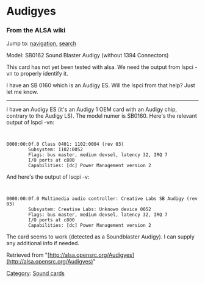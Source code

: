 Audigyes
========

### From the ALSA wiki

Jump to: [navigation](#mw-head), [search](#p-search)

Model: SB0162 Sound Blaster Audigy (without 1394 Connectors)

This card has not yet been tested with alsa. We need the output from
lspci -vn to properly identify it.

I have an SB 0160 which is an Audigy ES. Will the lspci from that help?
Just let me know.

* * * * *

I have an Audigy ES (it's an Audigy 1 OEM card with an Audigy chip,
contrary to the Audigy LS). The model numer is SB0160. Here's the
relevant output of lspci -vn:

` `

    0000:00:0f.0 Class 0401: 1102:0004 (rev 03)
            Subsystem: 1102:0052
            Flags: bus master, medium devsel, latency 32, IRQ 7
            I/O ports at c800
            Capabilities: [dc] Power Management version 2

And here's the output of lscpi -v:

` `

    0000:00:0f.0 Multimedia audio controller: Creative Labs SB Audigy (rev 03)
            Subsystem: Creative Labs: Unknown device 0052
            Flags: bus master, medium devsel, latency 32, IRQ 7
            I/O ports at c800
            Capabilities: [dc] Power Management version 2

The card seems to work (detected as a Soundblaster Audigy). I can supply
any additional info if needed.

Retrieved from
"[http://alsa.opensrc.org/Audigyes](http://alsa.opensrc.org/Audigyes)"

[Category](/Special:Categories "Special:Categories"): [Sound
cards](/Category:Sound_cards "Category:Sound cards")

